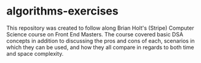 # algorithms-exercises

This repository was created to follow along Brian Holt's (Stripe) Computer Science course on Front End Masters. The course covered basic DSA concepts in addition to discussing the pros and cons of each, scenarios in which they can be used, and how they all compare in regards to both time and space complexity.
